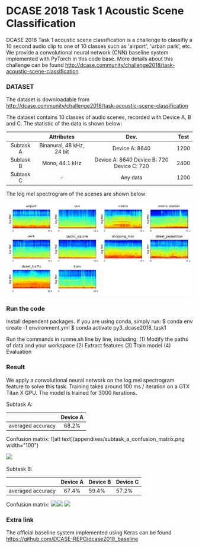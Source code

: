 # DCASE 2018 Task 1 Acoustic Scene Classification

DCASE 2018 Task 1 acoustic scene classification is a challenge to classifiy a 10 second audio clip to one of 10 classes such as 'airport', 'urban park', etc. We provide a convolutional neural network (CNN) baseline system implemented with PyTorch in this code base. More details about this challenge can be found http://dcase.community/challenge2018/task-acoustic-scene-classification

### DATASET

The dataset is downloadable from http://dcase.community/challenge2018/task-acoustic-scene-classification

The dataset contains 10 classes of audio scenes, recorded with Device A, B and C. The statistic of the data is shown below:

|           |         Attributes        |                    Dev.                    | Test |
|:---------:|:-------------------------:|:------------------------------------------:|:----:|
| Subtask A | Binanural, 48 kHz, 24 bit |               Device A: 8640               | 1200 |
| Subtask B |       Mono, 44.1 kHz      | Device A: 8640 Device B: 720 Device C: 720 | 2400 |
| Subtask C |             -             |                  Any data                  | 1200 |

The log mel spectrogram of the scenes are shown below:

![alt text](appendixes/logmel.png)

### Run the code

Install dependent packages. If you are using conda, simply run:
$ conda env create -f environment.yml
$ conda activate py3_dcase2018_task1

Run the commands in runme.sh line by line, including: 
(1) Modify the paths of data and your workspace
(2) Extract features
(3) Train model
(4) Evaluation

### Result

We apply a convolutional neural network on the log mel spectrogram feature to solve this task. Training takes around 100 ms / iteration on a GTX Titan X GPU. The model is trained for 3000 iterations.

Subtask A:

|                   | Device A |
|:-----------------:|:--------:|
| averaged accuracy |   68.2%  |

Confusion matrix:
![alt text](appendixes/subtask_a_confusion_matrix.png width="100")

<img src="https://github.com/qiuqiangkong/dcase2018_task1/blob/dev/appendixes/subtask_a_confusion_matrix.png" width="600">

Subtask B:

|                   | Device A | Device B | Device C |
|:-----------------:|:--------:|----------|----------|
| averaged accuracy |   67.4%  | 59.4%    | 57.2%    |

Confusion matrix:
<img src="https://github.com/qiuqiangkong/dcase2018_task1/blob/dev/appendixes/subtask_a_confusion_matrix_device_a.png" width="500"><img src="https://github.com/qiuqiangkong/dcase2018_task1/blob/dev/appendixes/subtask_a_confusion_matrix_device_b.png" width="500">
<img src="https://github.com/qiuqiangkong/dcase2018_task1/blob/dev/appendixes/subtask_a_confusion_matrix_device_c.png" width="500">


### Extra link

The official baseline system implemented using Keras can be found https://github.com/DCASE-REPO/dcase2018_baseline
